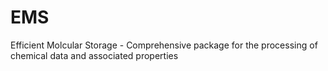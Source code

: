 # EMS
Efficient Molcular Storage - Comprehensive package for the processing of chemical data and associated properties

